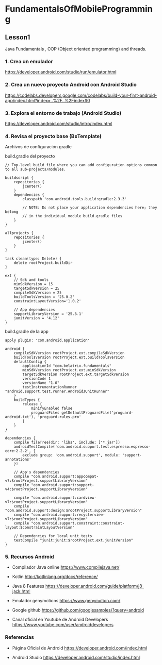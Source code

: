 # FundamentalsOfMobileProgramming

## Lesson1 

Java Fundamentals , OOP (Object oriented programming) and threads.

### 1. Crea un emulador

https://developer.android.com/studio/run/emulator.html

### 2. Crea un nuevo proyecto Android con Android Studio

https://codelabs.developers.google.com/codelabs/build-your-first-android-app/index.html?index=..%2F..%2Findex#0

### 3. Explora el entorno de trabajo (Android Studio)

https://developer.android.com/studio/intro/index.html

### 4. Revisa el proyecto base (BxTemplate)

Archivos de configuración gradle

build.gradle del proyecto
```
// Top-level build file where you can add configuration options common to all sub-projects/modules.

buildscript {
    repositories {
        jcenter()
    }
    dependencies {
        classpath 'com.android.tools.build:gradle:2.3.3'

        // NOTE: Do not place your application dependencies here; they belong
        // in the individual module build.gradle files
    }
}

allprojects {
    repositories {
        jcenter()
    }
}

task clean(type: Delete) {
    delete rootProject.buildDir
}

ext {
    // Sdk and tools
    minSdkVersion = 15
    targetSdkVersion = 25
    compileSdkVersion = 25
    buildToolsVersion = '25.0.2'
    constraintLayoutVersion='1.0.2'

    // App dependencies
    supportLibraryVersion = '25.3.1'
    junitVersion = '4.12'
}
```

build.gradle de la app
```
apply plugin: 'com.android.application'

android {
    compileSdkVersion rootProject.ext.compileSdkVersion
    buildToolsVersion rootProject.ext.buildToolsVersion
    defaultConfig {
        applicationId "com.belatrix.fundamentals"
        minSdkVersion rootProject.ext.minSdkVersion
        targetSdkVersion rootProject.ext.targetSdkVersion
        versionCode 1
        versionName "1.0"
        testInstrumentationRunner "android.support.test.runner.AndroidJUnitRunner"
    }
    buildTypes {
        release {
            minifyEnabled false
            proguardFiles getDefaultProguardFile('proguard-android.txt'), 'proguard-rules.pro'
        }
    }
}

dependencies {
    compile fileTree(dir: 'libs', include: ['*.jar'])
    androidTestCompile('com.android.support.test.espresso:espresso-core:2.2.2', {
        exclude group: 'com.android.support', module: 'support-annotations'
    })

    // App's dependencies
    compile "com.android.support:appcompat-v7:$rootProject.supportLibraryVersion"
    compile "com.android.support:support-v4:$rootProject.supportLibraryVersion"

    compile "com.android.support:cardview-v7:$rootProject.supportLibraryVersion"
    compile "com.android.support:design:$rootProject.supportLibraryVersion"
    compile "com.android.support:recyclerview-v7:$rootProject.supportLibraryVersion"
    compile "com.android.support.constraint:constraint-layout:$constraintLayoutVersion"

    // Dependencies for local unit tests
    testCompile "junit:junit:$rootProject.ext.junitVersion"
}
```

### 5. Recursos Android 

- Compilador Java online https://www.compilejava.net/

- Kotlin http://kotlinlang.org/docs/reference/

- Java 8 Features https://developer.android.com/guide/platform/j8-jack.html

- Emulador genymotions https://www.genymotion.com/

- Google github https://github.com/googlesamples/?query=android

- Canal oficial en Youtube de Android Developers https://www.youtube.com/user/androiddevelopers


### Referencias

- Página Oficial de Android https://developer.android.com/index.html

- Android Studio https://developer.android.com/studio/index.html
